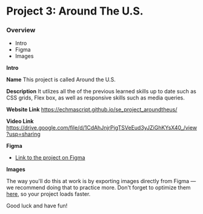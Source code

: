 # Project 3: Around The U.S.

### Overview

- Intro
- Figma
- Images

**Intro**

**Name**
This project is called Around the U.S.

**Description**
It utlizes all the of the previous learned skills up to date such as CSS grids, Flex box, as well as responsive skills such as media queries.

**Website Link**
https://echmascript.github.io/se_project_aroundtheus/

**Video Link**
https://drive.google.com/file/d/1CdAhJnjrPjgTSVeEud3yJZiGhKYsX40_/view?usp=sharing

**Figma**

- [Link to the project on Figma](https://www.figma.com/file/ii4xxsJ0ghevUOcssTlHZv/Sprint-3%3A-Around-the-US?node-id=0%3A1)

**Images**

The way you'll do this at work is by exporting images directly from Figma — we recommend doing that to practice more. Don't forget to optimize them [here](https://tinypng.com/), so your project loads faster.

Good luck and have fun!
